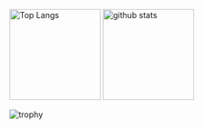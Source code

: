 <p align="left"> 
  <img alt="Top Langs" height="160px" src="https://github-readme-stats.vercel.app/api/top-langs/?username=deg84&layout=compact&show_icons=true&theme=onedark&hide_border=true" />
  <img alt="github stats" height="160px" src="https://github-readme-stats.vercel.app/api?username=deg84&count_private=true&theme=onedark&show_icons=true&hide_border=true" />
</p>

![trophy](https://github-profile-trophy.vercel.app/?username=deg84&theme=onedark&no-frame=true&column=8&margin-w=5&margin-h=5
)
